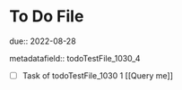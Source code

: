 # To Do File

due:: 2022-08-28

metadatafield:: todoTestFile_1030_4

- [ ] Task of todoTestFile_1030 1 [[Query me]]
